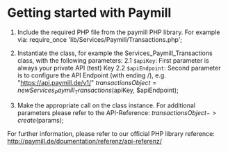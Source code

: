 # Getting started with Paymill

1.	Include the required PHP file from the paymill PHP library. For example via: 
	require_once 'lib/Services/Paymill/Transactions.php';

2. 	Instantiate the class, for example the Services_Paymill_Transactions class, with the following parameters:
2.1	```$apiKey```: First parameter is always your private API (test) Key
2.2 ```$apiEndpoint```: Second parameter is to configure the API Endpoint (with ending /), e.g. "https://api.paymill.de/v1/"
	$transactionsObject = new Services_Paymill_Transactions($apiKey, $apiEndpoint);

3.	Make the appropriate call on the class instance. For additional parameters please refer to the API-Reference:
	$transactionsObject->create($params);
	
For further information, please refer to our official PHP library reference:
http://paymill.de/doumentation/referenz/api-referenz/
